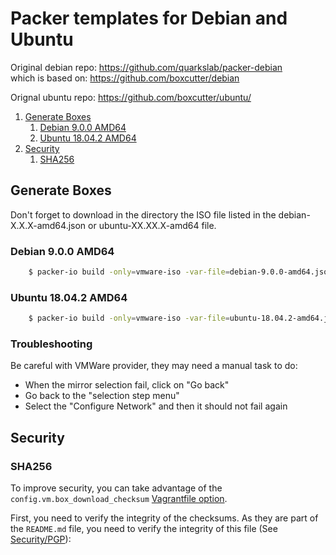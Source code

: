 # Packer templates for Debian and Ubuntu

Original debian repo: https://github.com/quarkslab/packer-debian
\
which is based on: https://github.com/boxcutter/debian


Orignal ubuntu repo: https://github.com/boxcutter/ubuntu/

1. [Generate Boxes](#generate-boxes)
    1. [Debian 9.0.0 AMD64](#debian-900-amd64)
    2. [Ubuntu 18.04.2 AMD64](#ubuntu-18042-amd64)
2. [Security](#security)
    1. [SHA256](#sha256)


## Generate Boxes

Don't forget to download in the directory the ISO file listed in the debian-X.X.X-amd64.json or ubuntu-XX.XX.X-amd64 file.

### Debian 9.0.0 AMD64
```bash
    $ packer-io build -only=vmware-iso -var-file=debian-9.0.0-amd64.json debian.json
```

### Ubuntu 18.04.2 AMD64
```bash
    $ packer-io build -only=vmware-iso -var-file=ubuntu-18.04.2-amd64.json ubuntu.json
```

### Troubleshooting

Be careful with VMWare provider, they may need a manual task to do:
- When the mirror selection fail, click on "Go back"
- Go back to the "selection step menu"
- Select the "Configure Network" and then it should not fail again


## Security

### SHA256

To improve security, you can take advantage of the
``config.vm.box_download_checksum`` [Vagrantfile
option](https://docs.vagrantup.com/v2/vagrantfile/machine_settings.html).

First, you need to verify the integrity of the checksums. As they are part of
the `README.md` file, you need to verify the integrity of this file (See [Security/PGP](#pgp)):
